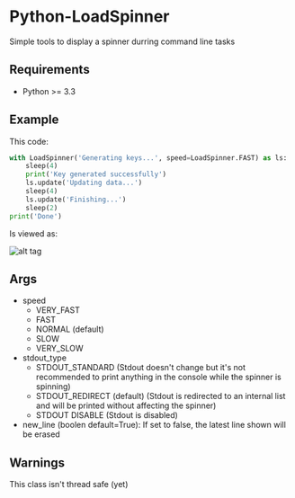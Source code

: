 # Python-LoadSpinner
Simple tools to display a spinner durring command line tasks

## Requirements
* Python >= 3.3

## Example
This code:

```python
with LoadSpinner('Generating keys...', speed=LoadSpinner.FAST) as ls:
    sleep(4)
    print('Key generated successfully')
    ls.update('Updating data...')
    sleep(4)
    ls.update('Finishing...')
    sleep(2)
print('Done')
```

Is viewed as:

![alt tag](https://i.imgur.com/brP3MYt.gif)

## Args
* speed
  * VERY_FAST
  * FAST
  * NORMAL (default)
  * SLOW
  * VERY_SLOW
* stdout_type
  * STDOUT_STANDARD  (Stdout doesn't change but it's not recommended to print anything in the console while the spinner is spinning)
  * STDOUT_REDIRECT (default) (Stdout is redirected to an internal list and will be printed without affecting the spinner)
  * STDOUT DISABLE (Stdout is disabled)
* new_line (boolen default=True): If set to false, the latest line shown will be erased

## Warnings
This class isn't thread safe (yet)

